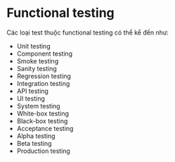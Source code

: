 ---
---

# Functional testing

Các loại test thuộc functional testing có thể kể đến như:

- Unit testing   
- Component testing  
- Smoke testing  
- Sanity testing  
- Regression testing  
- Integration testing  
- API testing  
- UI testing  
- System testing  
- White-box testing  
- Black-box testing  
- Acceptance testing  
- Alpha testing  
- Beta testing  
- Production testing